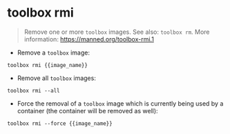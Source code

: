 # toolbox rmi

> Remove one or more `toolbox` images.
> See also: `toolbox rm`.
> More information: <https://manned.org/toolbox-rmi.1>

- Remove a `toolbox` image:

`toolbox rmi {{image_name}}`

- Remove all `toolbox` images:

`toolbox rmi --all`

- Force the removal of a `toolbox` image which is currently being used by a container (the container will be removed as well):

`toolbox rmi --force {{image_name}}`
